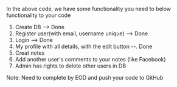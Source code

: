 In the above code, we have some functionality you need to below functionality to your code

1. Create DB --> Done
2. Register user(with email, username unique) --> Done
3. Login --> Done
4. My profile with all details, with the edit button --. Done
5. Creat notes
6. Add another user's comments to your notes (like Facebook)
7. Admin has rights to delete other users in DB

Note: Need to complete by EOD and push your code to GitHub
